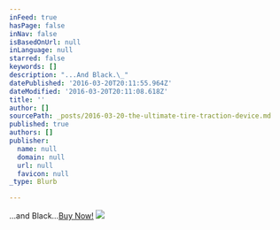 ```yaml
---
inFeed: true
hasPage: false
inNav: false
isBasedOnUrl: null
inLanguage: null
starred: false
keywords: []
description: "...And Black.\_"
datePublished: '2016-03-20T20:11:55.964Z'
dateModified: '2016-03-20T20:11:08.618Z'
title: ''
author: []
sourcePath: _posts/2016-03-20-the-ultimate-tire-traction-device.md
published: true
authors: []
publisher:
  name: null
  domain: null
  url: null
  favicon: null
_type: Blurb

---
```

...and Black...[Buy Now!][0]
![](https://the-grid-user-content.s3-us-west-2.amazonaws.com/4e8967c8-4056-4cd6-af39-e81cdcc3619f.jpg)

[0]: http://www.amazon.com/gp/product/B001LF6WNW?keywords=portable%20tow%20truck&qid=1458504560&ref_=sr_1_3&sr=8-3